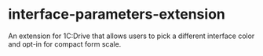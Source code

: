 # interface-parameters-extension
An extension for 1C:Drive that allows users to pick a different interface color and opt-in for compact form scale.

